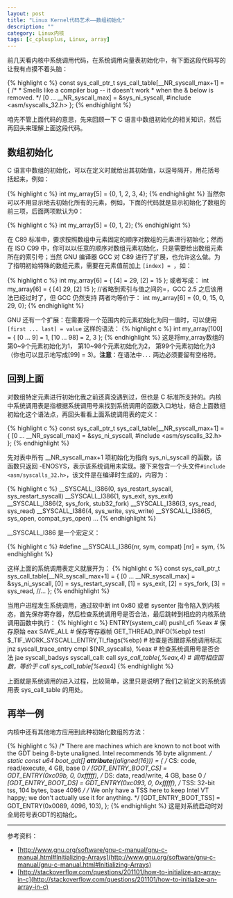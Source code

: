 ```yaml
---
layout: post
title: "Linux Kernel代码艺术——数组初始化"
description: ""
category: Linux内核
tags: [c_cplusplus, Linux, array]
---
```



前几天看内核中系统调用代码，在系统调用向量表初始化中，有下面这段代码写的让我有点摸不着头脑：

{% highlight c %}
const sys_call_ptr_t sys_call_table[__NR_syscall_max+1] = {
	/*
	 * Smells like a compiler bug -- it doesn't work
	 * when the & below is removed.
	 */
	[0 ... __NR_syscall_max] = &sys_ni_syscall,
#include <asm/syscalls_32.h>
};
{% endhighlight %}

咱先不管上面代码的意思，先来回顾一下 C 语言中数组初始化的相关知识，然后再回头来理解上面这段代码。

## 数组初始化 ##
C 语言中数组的初始化，可以在定义时就给出其初始值，以逗号隔开，用花括号括起来，例如：

{% highlight c %}
int my_array[5] = {0, 1, 2, 3, 4};
{% endhighlight %}
当然你可以不用显示地去初始化所有的元素，例如，下面的代码就是显示初始化了数组的前三项，后面两项默认为0：

{% highlight c %}
int my_array[5] = {0, 1, 2};
{% endhighlight %}

在 C89 标准中，要求按照数组中元素固定的顺序对数组的元素进行初始化；然而在 ISO C99 中，你可以以任意的顺序对数组元素初始化，只是需要给出数组元素所在的索引号；当然 GNU 编译器 GCC 对 C89 进行了扩展，也允许这么做。为了指明初始特殊的数组元素，需要在元素值前加上 `[index] = `，如：

{% highlight c %}
int my_array[6] = { [4] = 29, [2] = 15 };
或者写成：
int my_array[6] = { [4] 29, [2] 15 };     //省略到索引与值之间的=，GCC 2.5 之后该用法已经过时了，但 GCC 仍然支持
两者均等价于：
int my_array[6] = {0, 0, 15, 0, 29, 0};
{% endhighlight %}

GNU 还有一个扩展：在需要将一个范围内的元素初始化为同一值时，可以使用 `[first ... last] = value` 这样的语法：
{% highlight c %}
int my_array[100] = { [0 ... 9] = 1, [10 ... 98] = 2, 3 };
{% endhighlight %}
这是将my_array数组的第0~9个元素初始化为1， 第10~98个元素初始化为2， 第99个元素初始化为3（你也可以显示地写成[99] = 3)。**注意**：在语法中`...` 两边必须要留有空格符。

## 回到上面 ##
对数组特定元素进行初始化我之前还真没遇到过，但也是 C 标准所支持的。内核中系统调用表是指根据系统调用号来找到系统调用的函数入口地址，结合上面数组初始化这个语法点，再回头看看上面系统调用表的定义：

{% highlight c %}
const sys_call_ptr_t sys_call_table[__NR_syscall_max+1] = {
	[0 ... __NR_syscall_max] = &sys_ni_syscall,
#include <asm/syscalls_32.h>
};
{% endhighlight %}

先对表中所有 __NR_syscall_max+1 项初始化为指向 sys_ni_syscall 的函数，该函数只返回 -ENOSYS，表示该系统调用未实现。接下来包含一个头文件`#include <asm/syscalls_32.h>`，该文件是在编译时生成的，内容为：

{% highlight c %}
__SYSCALL_I386(0, sys_restart_syscall, sys_restart_syscall)
__SYSCALL_I386(1, sys_exit, sys_exit)
__SYSCALL_I386(2, sys_fork, stub32_fork)
__SYSCALL_I386(3, sys_read, sys_read)
__SYSCALL_I386(4, sys_write, sys_write)
__SYSCALL_I386(5, sys_open, compat_sys_open)
...
{% endhighlight %}

__SYSCALL_I386 是一个宏定义：

{% highlight c %}
#define __SYSCALL_I386(nr, sym, compat) [nr] = sym,
{% endhighlight %}

这样上面的系统调用表定义就展开为：
{% highlight c %}
const sys_call_ptr_t sys_call_table[__NR_syscall_max+1] = {
	[0 ... __NR_syscall_max] = &sys_ni_syscall,
	[0] = sys_restart_syscall,
	[1] = sys_exit,
	[2] = sys_fork,
	[3] = sys_read,
	//...
};
{% endhighlight %}

当用户进程发生系统调用，通过软中断 int 0x80 或者 sysenter 指令陷入到内核态，首先保存寄存器，然后检查系统调用号是否合法，最后跳转到相应的内核系统调用函数中执行：
{% highlight c %}
ENTRY(system_call)
	pushl_cfi %eax			# 保存原始 eax
	SAVE_ALL                # 保存寄存器帧
	GET_THREAD_INFO(%ebp)
	testl $_TIF_WORK_SYSCALL_ENTRY,TI_flags(%ebp)    # 检查是否跟踪系统调用标志
	jnz syscall_trace_entry
	cmpl $(NR_syscalls), %eax    # 检查系统调用号是否合法
	jae syscall_badsys
syscall_call:
	call *sys_call_table(,%eax,4)   # 调用相应函数，等价于 call sys_call_table[%eax*4]
{% endhighlight %}

上面就是系统调用的进入过程，比较简单，这里只是说明了我们之前定义的系统调用表 sys_call_table 的用处。

## 再举一例 ##
内核中还有其他地方应用到此种初始化数组的方法：

{% highlight c %}
/* There are machines which are known to not boot with the GDT
   being 8-byte unaligned.  Intel recommends 16 byte alignment. */
static const u64 boot_gdt[] __attribute__((aligned(16))) = {
	/* CS: code, read/execute, 4 GB, base 0 */
	[GDT_ENTRY_BOOT_CS] = GDT_ENTRY(0xc09b, 0, 0xfffff),
	/* DS: data, read/write, 4 GB, base 0 */
	[GDT_ENTRY_BOOT_DS] = GDT_ENTRY(0xc093, 0, 0xfffff),
	/* TSS: 32-bit tss, 104 bytes, base 4096 */
	/* We only have a TSS here to keep Intel VT happy;
	   we don't actually use it for anything. */
	[GDT_ENTRY_BOOT_TSS] = GDT_ENTRY(0x0089, 4096, 103),
};
{% endhighlight %}
这是对系统启动时对全局符号表GDT的初始化。


---

参考资料：

* [http://www.gnu.org/software/gnu-c-manual/gnu-c-manual.html#Initializing-Arrays](http://www.gnu.org/software/gnu-c-manual/gnu-c-manual.html#Initializing-Arrays)
* [http://stackoverflow.com/questions/201101/how-to-initialize-an-array-in-c](http://stackoverflow.com/questions/201101/how-to-initialize-an-array-in-c)
